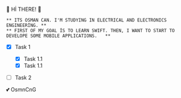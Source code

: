 <!-- HEADING -->
:dolphin: Hİ THERE! :dolphin:

<!-- BOLD -->

    ** ITS OSMAN CAN. I'M STUDYING IN ELECTRICAL AND ELECTRONICS ENGINEERİNG. **
    ** FIRST OF MY GOAL İS TO LEARN SWIFT. THEN, I WANT TO START TO DEVELOPE SOME MOBILE APPLICATIONS.   **

<!-- task -->

- [x] Task 1
    - [x] Task 1.1
    - [x] Task 1.1
- [ ] Task 2   


<!-- EMOJI -->

:two_hearts: OsmnCnG


